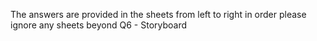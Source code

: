 The answers are provided in the sheets from left to right in order 
please ignore any sheets beyond Q6 - Storyboard
